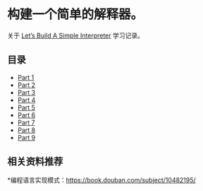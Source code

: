 # 构建一个简单的解释器。
关于 [Let’s Build A Simple Interpreter](https://ruslanspivak.com/lsbasi-part1/) 学习记录。

## 目录
* [Part 1](https://github.com/Afu0402/notes/blob/master/simple-interpreter/part1)
* [Part 2](https://github.com/Afu0402/notes/blob/master/simple-interpreter/part2)
* [Part 3](https://github.com/Afu0402/notes/blob/master/simple-interpreter/part3)
* [Part 4](https://github.com/Afu0402/notes/blob/master/simple-interpreter/part4)
* [Part 5](https://github.com/Afu0402/notes/blob/master/simple-interpreter/part5)
* [Part 6](https://github.com/Afu0402/notes/blob/master/simple-interpreter/part6)
* [Part 7](https://github.com/Afu0402/notes/blob/master/simple-interpreter/part7)
* [Part 8](https://github.com/Afu0402/notes/blob/master/simple-interpreter/part8)
* [Part 9](https://github.com/Afu0402/notes/blob/master/simple-interpreter/part9)
## 相关资料推荐
*编程语言实现模式：https://book.douban.com/subject/10482195/
